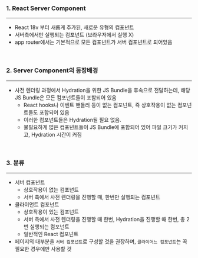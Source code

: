 ### 1. React Server Component

---

- React 18v 부터 새롭게 추가된, 새로운 유형의 컴포넌트
- 서버측에서만 실행되는 컴포넌트 (브라우저에서 실행 X)
- app router에서는 기본적으로 모든 컴포넌트가 서버 컴포넌트로 되어있음

<br>

### 2. Server Component의 등장배경

---

- 사전 렌더링 과정에서 Hydration을 위한 JS Bundle을 후속으로 전달하는데, 해당 JS Bundle은 모든 컴포넌트들이 포함되어 있음
  - React hooks나 이벤트 핸들러 등이 없는 컴포넌트, 즉 상호작용이 없는 컴포넌트들도 포함되어 있음
  - 이러한 컴포넌트들은 Hydration될 필요 없음.
  - 불필요하게 많은 컴포넌트들이 JS Bundle에 포함되어 있어 파일 크기가 커지고, Hydration 시간이 커짐

<br>

### 3. 분류

---

- 서버 컴포넌트
  - 상호작용이 없는 컴포넌트
  - 서버 측에서 사전 렌더링을 진행할 때, 한번만 실행되는 컴포넌트
- 클라이언트 컴포넌트
  - 상호작용이 있는 컴포넌트
  - 서버 측에서 사전 렌더링을 진행할 때 한번, Hydration을 진행할 때 한번, 총 2번 실행되는 컴포넌트
  - 일반적인 React 컴포넌트
- 페이지의 대부분을 `서버 컴포넌트`로 구성할 것을 권장하며, `클라이어느 컴포넌트`는 꼭 필요한 경우에만 사용할 것

